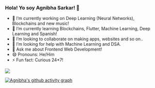 ### Hola! Yo soy Agnibha Sarkar! 👋

- 🔭 I’m currently working on Deep Learning (Neural Networks), Blockchains and new music!
- 🌱 I’m currently learning Blockchains, Flutter, Machine Learning, Deep Learning and Spanish!
- 👯 I’m looking to collaborate on making apps, websites and so on..
- 🤔 I’m looking for help with Machine Learning and DSA.
- 💬 Ask me about Frontend Web Development!
- 😄 Pronouns: He/Him
- ⚡ Fun fact: Curious 24*7! 
<!-- - 📫 How to reach me: ... -->

<img src = "https://github-readme-stats.vercel.app/api?username=casafurix&&show_icons=true&title_color=ffffff&icon_color=219F94&text_color=daf7dc&bg_color=1A1A40">

[![Agnibha's github activity graph](https://github-readme-activity-graph.cyclic.app/graph?username=casafurix&theme=tokyo-night&bg_color=fffff0&color=708090&line=24292e&point=24292e&area=true&hide_border=true)](https://github.com/casafurix/github-readme-activity-graph)
